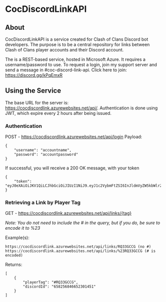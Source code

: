 # CocDiscordLinkAPI

## About
CocDiscordLinkAPI is a service created for Clash of Clans Discord bot developers. The purpose is to be a central repository for links between Clash of Clans player accounts and their Discord account. 

The is a REST-based service, hosted in Microsoft Azure. It requires a username/password to use. To request a login, join my support server and send a message in #coc-discord-link-api. Click here to join: https://discord.gg/kPqEmxR

## Using the Service
The base URL for the server is: https://cocdiscordlink.azurewebsites.net/api/. Authentication is done using JWT, which expire every 2 hours after being issued.

### Authentication
POST - https://cocdiscordlink.azurewebsites.net/api/login
Payload:
```
{
    "username": "accountname", 
    "password": "accountpassword"
}
```

If successful, you will receive a 200 OK message, with your token
```
{
    "token": "eyJ0eXAiOiJKV1QiLCJhbGciOiJIUzI1NiJ9.eyJ1c2VybmFtZSI6InJldmVyZW5kbWlrZSIsImV4cCI6MTYwMDEyNzAxMn0.Dx28nHQv7VLuXukrCSMhWcbKVdRY2zbRZoyah2FldEY"
}
```

### Retrieving a Link by Player Tag
GET - https://cocdiscordlink.azurewebsites.net/api/links/{tag}

*Note: You do not need to include the # in the query, but if you do, be sure to encode it to %23*

Example(s):
```
https://cocdiscordlink.azurewebsites.net/api/links/RQ33GCCG (no #)
https://cocdiscordlink.azurewebsites.net/api/links/%23RQ33GCCG (# is encoded)
```
Returns:
```
[
    {
        "playerTag": "#RQ33GCCG",
        "discordId": "658256846652301451"
    }
]
```

